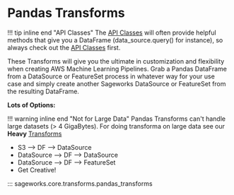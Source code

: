 # Pandas Transforms

!!! tip inline end "API Classes"
    The [API Classes](../../api_classes/overview.md) will often provide helpful methods that give you a DataFrame (data_source.query() for instance), so always check out the [API Classes](../../api_classes/overview.md) first.

These Transforms will give you the ultimate in customization and flexibility when creating AWS Machine Learning Pipelines. Grab a Pandas DataFrame from a DataSource or FeatureSet process in whatever way for your use case and simply create another Sageworks DataSource or FeatureSet from the resulting DataFrame.

**Lots of Options:**

!!! warning inline end "Not for Large Data"
    Pandas Transforms can't handle large datasets (> 4 GigaBytes). For doing transforma on large data see our **Heavy** [Transforms](overview.md)

- S3 --> DF --> DataSource
- DataSource --> DF --> DataSource
- DataSoruce --> DF --> FeatureSet
- Get Creative!


::: sageworks.core.transforms.pandas_transforms
